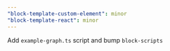 ```yaml
---
"block-template-custom-element": minor
"block-template-react": minor
---
```


Add `example-graph.ts` script and bump `block-scripts`
